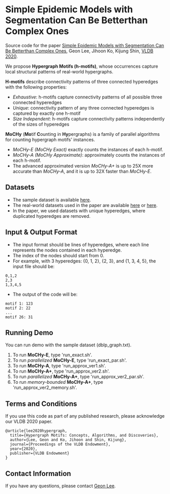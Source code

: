 # Simple Epidemic Models with Segmentation Can Be Betterthan Complex Ones
Source code for the paper [Simple Epidemic Models with Segmentation Can Be Betterthan Complex Ones](), Geon Lee, Jihoon Ko, Kijung Shin, [VLDB 2020](https://vldb2020.org/).

We propose **Hypergraph Motifs (h-motifs)**, whose occurrences capture local structural patterns of real-world hypergraphs.

**H-motifs** describe connectivity patterns of three connected hyperedges with the following properties:
* *Exhaustive*: h-motifs capture connectivity patterns of all possible three connected hyperedges
* *Unique*: connectivity pattern of any three connected hyperedges is captured by exactly one h-motif
* *Size Independent*: h-motifs capture connectivity patterns independently of the sizes of hyperedges

**MoCHy** (**Mo**tif **C**ounting in **Hy**pergraphs) is a family of parallel algorithms for counting hypergraph motifs' instances.
* *MoCHy-E (MoCHy Exact)* exactly counts the instances of each h-motif.
* *MoCHy-A (MoCHy Approximate)*: approximately counts the instances of each h-motif.
* The advanced approximated version *MoCHy-A+* is up to 25X more accurate than *MoCHy-A*, and it is up to 32X faster than *MoCHy-E*.

## Datasets
* The sample dataset is available [here](https://gist.github.com/pszufe/02666497d2c138d1b2de5b7f67784d2b#sec_dblp).
* The real-world datasets used in the paper are available [here](https://www.cs.cornell.edu/~arb/data/) or [here](http://dmlab.kaist.ac.kr/hmotif/).
* In the paper, we used datasets with unique hyperedges, where duplicated hyperedges are removed. 

## Input & Output Format
* The input format should be lines of hyperedges, where each line represents the nodes contained in each hyperedge.
* The index of the nodes should start from 0.
* For example, with 3 hyperedges: {0, 1, 2}, {2, 3}, and {1, 3, 4, 5}, the input file should be:
```
0,1,2
2,3
1,3,4,5
```
* The output of the code will be:
```
motif 1: 123
motif 2: 22
...
motif 26: 31
```

## Running Demo
You can run demo with the sample dataset (dblp_graph.txt).
1. To run **MoCHy-E**, type 'run_exact.sh'.
2. To run *parallelized* **MoCHy-E**, type 'run_exact_par.sh'.
3. To run **MoCHy-A**, type 'run_approx_ver1.sh'.
4. To run **MoCHy-A+**, type 'run_approx_ver2.sh'.
5. To run *parallelized* **MoCHy-A+**, type 'run_approx_ver2_par.sh'.
6. To run *memory-bounded* **MoCHy-A+**, type 'run_approx_ver2_memory.sh'.

## Terms and Conditions
If you use this code as part of any published research, please acknowledge our VLDB 2020 paper.
```
@article{lee2020hypergraph,
  title={Hypergraph Motifs: Concepts, Algorithms, and Discoveries},
  author={Lee, Geon and Ko, Jihoon and Shin, Kijung},
  journal={Proceedings of the VLDB Endowment},
  year={2020},
  publisher={VLDB Endowment}
}
```

## Contact Information
If you have any questions, please contact [Geon Lee](geonlee0325@kaist.ac.kr).
